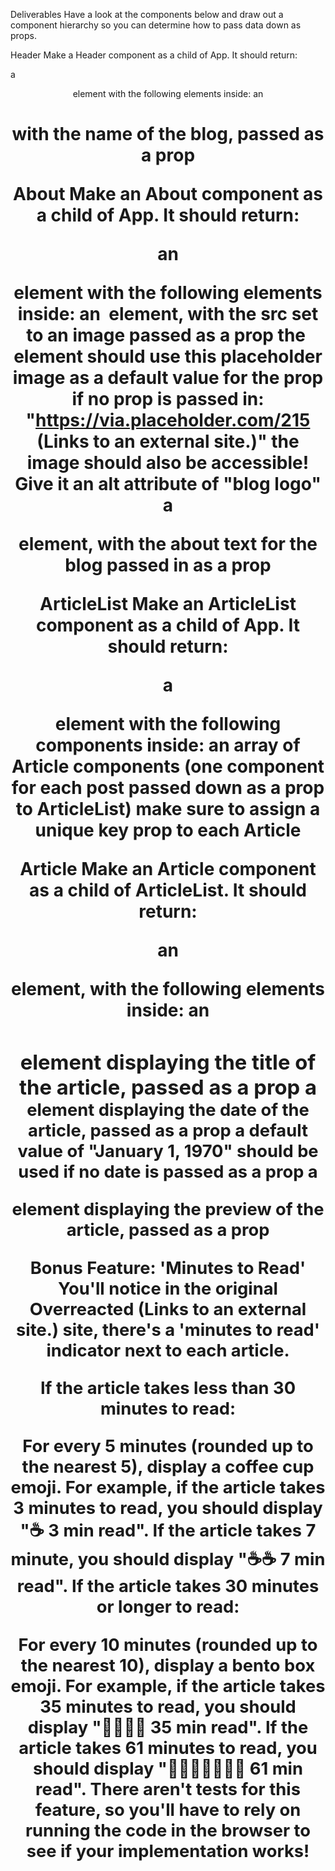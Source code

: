 Deliverables
Have a look at the components below and draw out a component hierarchy so you can determine how to pass data down as props.

Header
Make a Header component as a child of App. It should return:

a <header> element with the following elements inside:
an <h1> with the name of the blog, passed as a prop

About
Make an About component as a child of App. It should return:

an <aside> element with the following elements inside:
an <img> element, with the src set to an image passed as a prop
the <img> element should use this placeholder image as a default value for the prop if no prop is passed in: "https://via.placeholder.com/215 (Links to an external site.)"
the image should also be accessible! Give it an alt attribute of "blog logo"
a <p> element, with the about text for the blog passed in as a prop

ArticleList
Make an ArticleList component as a child of App. It should return:

a <main> element with the following components inside:
an array of Article components (one component for each post passed down as a prop to ArticleList)
make sure to assign a unique key prop to each Article

Article
Make an Article component as a child of ArticleList. It should return:

an <article> element, with the following elements inside:
an <h3> element displaying the title of the article, passed as a prop
a <small> element displaying the date of the article, passed as a prop
a default value of "January 1, 1970" should be used if no date is passed as a prop
a <p> element displaying the preview of the article, passed as a prop

Bonus Feature: 'Minutes to Read'
You'll notice in the original Overreacted (Links to an external site.) site, there's a 'minutes to read' indicator next to each article.

If the article takes less than 30 minutes to read:

For every 5 minutes (rounded up to the nearest 5), display a coffee cup emoji. For example, if the article takes 3 minutes to read, you should display "☕️ 3 min read". If the article takes 7 minute, you should display "☕️☕️ 7 min read".
If the article takes 30 minutes or longer to read:

For every 10 minutes (rounded up to the nearest 10), display a bento box emoji. For example, if the article takes 35 minutes to read, you should display "🍱🍱🍱🍱 35 min read". If the article takes 61 minutes to read, you should display "🍱🍱🍱🍱🍱🍱🍱 61 min read".
There aren't tests for this feature, so you'll have to rely on running the code in the browser to see if your implementation works!
